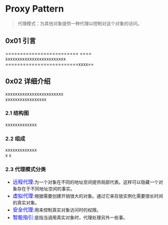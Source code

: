 # Proxy Pattern
> 代理模式：为其他对象提供一种代理以控制对这个对象的访问。  
  
## 0x01 引言  
=========================  ====  
xxxxxxxxxxxxxxxxxxxxxxxxx  
=========================xxxx==
## 0x02 详细介绍    
xxxxxxxxxxxxxxxxxxxxxxxx  
xxxxxxxxxxxxxxxxx
### 2.1 结构图  
xxxxxxxxxxxxx
### 2.2 组成  
xxxxxxxxxxxxx  
x
x
### 2.3 代理模式分类   
 + <font color=blue size=3>远程代理:</font>为一个对象在不同的地址空间提供局部代表。这样可以隐藏一个对象存在于不同地址空间的事实。
 + <font color=blue size=3>虚拟代理:</font>根据需要创建开销很大的对象。通过它来存放实例化需要很长时间的真实对象。
 + <font color=blue size=3>安全代理:</font>用来控制真实对象访问时的权限。
 + <font color=blue size=3>智能指引:</font>是指当调用真实对象时，代理处理另外一些事。 
